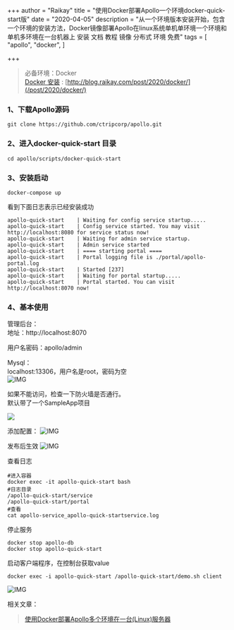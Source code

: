 +++
author = "Raikay"
title = "使用Docker部署Apollo一个环境docker-quick-start版"
date = "2020-04-05"
description = "从一个环境版本安装开始，包含一个环境的安装方法，Docker镜像部署Apollo在linux系统单机单环境一个环境和单机多环境在一台机器上 安装 文档 教程 镜像 分布式 环境 免费"
tags = [
    "apollo",
    "docker",
]

+++

> 必备环境：Docker  
> [Docker 安装](/post/2020/docker/) : [http://blog.raikay.com/post/2020/docker/](/post/2020/docker/)  

### 1、下载Apollo源码

```
git clone https://github.com/ctripcorp/apollo.git
```

### 2、进入docker-quick-start 目录

```
cd apollo/scripts/docker-quick-start
```



### 3、安装启动

```
docker-compose up
```

看到下面日志表示已经安装成功

```
apollo-quick-start    | Waiting for config service startup.....
apollo-quick-start    | Config service started. You may visit http://localhost:8080 for service status now!
apollo-quick-start    | Waiting for admin service startup.
apollo-quick-start    | Admin service started
apollo-quick-start    | ==== starting portal ====
apollo-quick-start    | Portal logging file is ./portal/apollo-portal.log
apollo-quick-start    | Started [237]
apollo-quick-start    | Waiting for portal startup.....
apollo-quick-start    | Portal started. You can visit http://localhost:8070 now!
```



### 4、基本使用

管理后台：  
地址：http://localhost:8070  

用户名密码：apollo/admin  

Mysql：  
localhost:13306，用户名是root，密码为空  
![IMG](http://blogimg.raikay.com/330633358591791104.png)

如果不能访问，检查一下防火墙是否通行。  
默认带了一个SampleApp项目

![](http://blogimg.raikay.com/330633388274880512.png)

添加配置：
![IMG](http://blogimg.raikay.com/330633414027907072.png)

发布后生效
![IMG](http://blogimg.raikay.com/330633435947339776.png)

查看日志
```
#进入容器
docker exec -it apollo-quick-start bash
#日志目录
/apollo-quick-start/service
/apollo-quick-start/portal
#查看
cat apollo-service_apollo-quick-startservice.log
```

停止服务
```
docker stop apollo-db
docker stop apollo-quick-start
```

启动客户端程序，在控制台获取value
```
docker exec -i apollo-quick-start /apollo-quick-start/demo.sh client
```
![IMG](https://raikay.coding.net/p/code/d/m12/git/raw/master/20200811151609.png)



相关文章：  

> [使用Docker部署Apollo多个环境在一台(Linux)服务器](http://blog.raikay.com/post/2020/apollo/)
